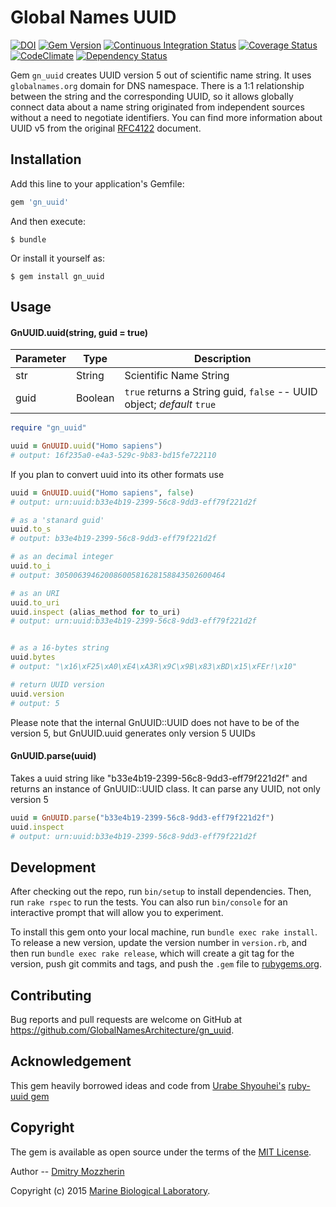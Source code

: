 Global Names UUID
=================

[![DOI](https://zenodo.org/badge/doi/10.5281/zenodo.45036.svg)](http://dx.doi.org/10.5281/zenodo.45036)
[![Gem Version][gem_badge]][gem_link]
[![Continuous Integration Status][ci_badge]][ci_link]
[![Coverage Status][cov_badge]][cov_link]
[![CodeClimate][code_badge]][code_link]
[![Dependency Status][dep_badge]][dep_link]

Gem `gn_uuid` creates UUID version 5 out of scientific name string. It
uses `globalnames.org` domain for DNS namespace. There is a 1:1 relationship
between the string and the corresponding UUID, so it allows globally connect
data about a name string originated from independent sources without a need
to negotiate identifiers. You can find more information about UUID v5 from
the original [RFC4122][rfc] document.

Installation
------------

Add this line to your application's Gemfile:

```ruby
gem 'gn_uuid'
```

And then execute:

    $ bundle

Or install it yourself as:

    $ gem install gn_uuid

Usage
-----

#### GnUUID.uuid(string, guid = true)

 Parameter | Type    | Description
-----------|---------|----------------------------------------------------------
 str       | String  | Scientific Name String
 guid      | Boolean | `true` returns a String guid, `false` -- UUID object; *default* `true`

```ruby
require "gn_uuid"

uuid = GnUUID.uuid("Homo sapiens")
# output: 16f235a0-e4a3-529c-9b83-bd15fe722110
```
If you plan to convert uuid into its other formats use

```ruby
uuid = GnUUID.uuid("Homo sapiens", false)
# output: urn:uuid:b33e4b19-2399-56c8-9dd3-eff79f221d2f

# as a 'stanard guid'
uuid.to_s
# output: b33e4b19-2399-56c8-9dd3-eff79f221d2f

# as an decimal integer
uuid.to_i
# output: 30500639462008600581628158843502600464

# as an URI
uuid.to_uri
uuid.inspect (alias_method for to_uri)
# output: urn:uuid:b33e4b19-2399-56c8-9dd3-eff79f221d2f


# as a 16-bytes string
uuid.bytes
# output: "\x16\xF25\xA0\xE4\xA3R\x9C\x9B\x83\xBD\x15\xFEr!\x10"

# return UUID version
uuid.version
# output: 5
```
Please note that the internal GnUUID::UUID does not have to be of the version
5, but GnUUID.uuid generates only version 5 UUIDs

#### GnUUID.parse(uuid)

Takes a uuid string like "b33e4b19-2399-56c8-9dd3-eff79f221d2f" and returns an
instance of GnUUID::UUID class. It can parse any UUID, not only version 5

```ruby
uuid = GnUUID.parse("b33e4b19-2399-56c8-9dd3-eff79f221d2f")
uuid.inspect
# output: urn:uuid:b33e4b19-2399-56c8-9dd3-eff79f221d2f
```
Development
-----------

After checking out the repo, run `bin/setup` to install dependencies. Then, run
`rake rspec` to run the tests. You can also run `bin/console` for an
interactive prompt that will allow you to experiment.

To install this gem onto your local machine, run `bundle exec rake install`. To
release a new version, update the version number in `version.rb`, and then run
`bundle exec rake release`, which will create a git tag for the version, push
git commits and tags, and push the `.gem` file to
[rubygems.org](https://rubygems.org).

Contributing
------------

Bug reports and pull requests are welcome on GitHub at
https://github.com/GlobalNamesArchitecture/gn_uuid.

Acknowledgement
---------------

This gem heavily borrowed ideas and code from [Urabe Shyouhei's][shyouhei]
[ruby-uuid gem][uuidgem]

Copyright
---------

The gem is available as open source under the terms of the [MIT License][mit].

Author -- [Dmitry Mozzherin][dimus]

Copyright (c) 2015 [Marine Biological Laboratory][mbl].

[gem_badge]: https://badge.fury.io/rb/gn_uuid.svg
[gem_link]: http://badge.fury.io/rb/gn_uuid
[ci_badge]: https://secure.travis-ci.org/GlobalNamesArchitecture/gn_uuid.svg
[ci_link]: http://travis-ci.org/GlobalNamesArchitecture/gn_uuid
[cov_badge]: https://coveralls.io/repos/GlobalNamesArchitecture/gn_uuid/badge.svg?branch=master
[cov_link]: https://coveralls.io/r/GlobalNamesArchitecture/gn_uuid?branch=master
[code_badge]: https://codeclimate.com/github/GlobalNamesArchitecture/gn_uuid/badges/gpa.svg
[code_link]: https://codeclimate.com/github/GlobalNamesArchitecture/gn_uuid
[dep_badge]: https://gemnasium.com/GlobalNamesArchitecture/gn_uuid.png
[dep_link]: https://gemnasium.com/GlobalNamesArchitecture/gn_uuid
[rfc]: https://www.ietf.org/rfc/rfc4122.txt
[mit]: http://opensource.org/licenses/MIT
[shyouhei]: https://github.com/shyouhei
[uuidgem]: https://github.com/shyouhei/ruby-uuid
[dimus]: https://github.com/dimus
[mbl]: http://mbl.edu
